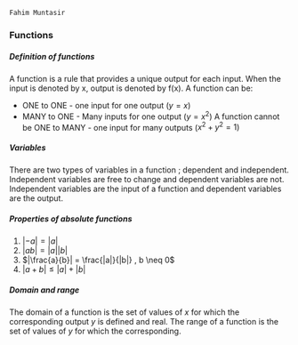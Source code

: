 `Fahim Muntasir`
### Functions
##### Definition of functions
A function is a rule that provides a unique output for each input. When the input is denoted by x, output is denoted by f(x).
A function can be:
- ONE to ONE - one input for one output ($y = x$)
- MANY to ONE - Many inputs for one output ($y = x^2$)
A function cannot be ONE to MANY - one input for many outputs ($x^2 + y^2 = 1$) 
##### Variables
There are two types of variables in a function ; dependent and independent.
Independent variables are free to change and dependent variables are not. Independent variables are the input of a function and dependent variables are the output. 
##### Properties of absolute functions
1. $|-a| = |a|$
2. $|ab| = |a||b|$
3. $|\frac{a}{b}| = \frac{|a|}{|b|} , b \neq 0$
4. $|a + b| \leq |a| + |b|$
##### Domain and range
The domain of a function is the set of values of $x$ for which the corresponding output $y$ is defined and real.
The range of a function is the set of values of $y$ for which the corresponding.
